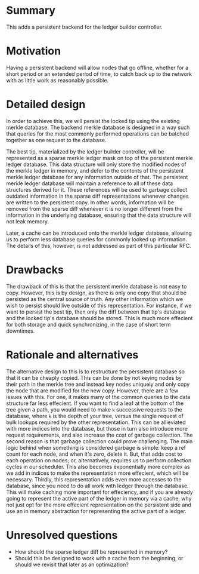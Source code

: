 # Summary
[summary]: #summary

This adds a persistent backend for the ledger builder controller.

# Motivation
[motivation]: #motivation

Having a persistent backend will allow nodes that go offline, whether for a short period or an extended period of time, to catch back up to the network with as little work as reasonably possible.

# Detailed design
[detailed-design]: #detailed-design

In order to achieve this, we will persist the locked tip using the existing merkle database. The backend merkle database is designed in a way such that queries for the most commonly performed operations can be batched together as one request to the database.

The best tip, materialized by the ledger builder controller, will be represented as a sparse merkle ledger mask on top of the persistent merkle ledger database. This data structure will only store the modified nodes of the merkle ledger in memory, and defer to the contents of the persistent merkle ledger database for any information outside of that. The persistent merkle ledger database will maintain a reference to all of these data structures derived for it. These references will be used to garbage collect outdated information in the sparse diff representations whenever changes are written to the persistent copy. In other words, information will be removed from the sparse diff whenever it is no longer different from the information in the underlying database, ensuring that the data structure will not leak memory.

Later, a cache can be introduced onto the merkle ledger database, allowing us to perform less database queries for commonly looked up information. The details of this, however, is not addressed as part of this particular RFC.

# Drawbacks
[drawbacks]: #drawbacks

The drawback of this is that the persistent merkle database is not easy to copy. However, this is by design, as there is only one copy that should be persisted as the central source of truth. Any other information which we wish to persist should live outside of this representation. For instance, if we want to persist the best tip, then only the diff between that tip's database and the locked tip's database should be stored. This is much more effecient for both storage and quick synchronizing, in the case of short term downtimes.

# Rationale and alternatives
[rationale-and-alternatives]: #rationale-and-alternatives

The alternative design to this is to restructure the persistent database so that it can be cheaply copied. This can be done by not keying nodes by their path in the merkle tree and instead key nodes uniquely and only copy the node that are modified for the new copy. However, there are a few issues with this. For one, it makes many of the common queries to the data structure far less effecient. If you want to find a leaf at the bottom of the tree given a path, you would need to make `k` successive requests to the database, where `k` is the depth of your tree, versus the single request of bulk lookups required by the other representation. This can be allieviated with more indices into the database, but those in turn also introduce more request requirements, and also increase the cost of garbage collection. The second reason is that garbage collection could prove challenging. The main logic behind when something is considered garbage is simple: keep a ref count for each node, and when it's zero, delete it. But, that adds cost to each operation on nodes; or, alternatively, requires us to perform collection cycles in our scheduler. This also becomes exponentially more complex as we add in indices to make the representation more effecient, which will be necessary. Thirdly, this representation adds even more accesses to the database, since you need to do all work with ledger through the database. This will make caching more important for effeciency, and if you are already going to represent the active part of the ledger in memory via a cache, why not just opt for the more effecient representation on the persistent side and use an in memory abstraction for representing the active part of a ledger.

# Unresolved questions
[unresolved-questions]: #unresolved-questions

- How should the sparse ledger diff be represented in memory?
- Should this be designed to work with a cache from the beginning, or should we revisit that later as an optimization?
